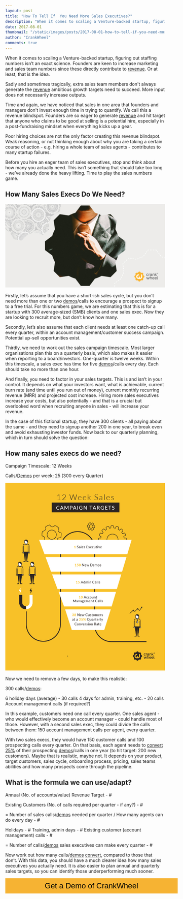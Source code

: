 ```yaml
---
layout: post
title: "How To Tell If  You Need More Sales Executives?"
description: "When it comes to scaling a Venture-backed startup, figuring out staffing numbers isn’t an exact science. Founders are keen to increase marketing and sales team numbers since these directly contribute to revenue. Or at least, that is the idea."
date: 2017-08-01
thumbnail: "/static/images/posts/2017-08-01-how-to-tell-if-you-need-more-sales-executives/2017-08-01-how-to-tell-if-you-need-more-sales-executives-01.jpg"
author: "CrankWheel"
comments: true
---
```

When it comes to scaling a Venture-backed startup, figuring out staffing numbers isn’t an exact science. Founders are keen to increase marketing and sales team numbers since these directly contribute to [revenue](http://crankwheel.com/how-to-generate-more-revenue/). Or at least, that is the idea.

Sadly and sometimes tragically, extra sales team members don't always generate the [revenue](http://crankwheel.com/how-to-generate-more-revenue/) ambitious growth targets need to succeed. More input does not necessarily increase outputs.

Time and again, we have noticed that sales in one area that founders and managers don't invest enough time in trying to quantify. We call this a revenue blindspot. Founders are so eager to generate [revenue](http://crankwheel.com/how-to-generate-more-revenue/) and hit target that anyone who claims to be good at selling is a potential hire, especially in a post-fundraising mindset when everything kicks up a gear.

Poor hiring choices are not the only factor creating this revenue blindspot. Weak reasoning, or not thinking enough about why you are taking a certain course of action - e.g. hiring a whole team of sales agents - contributes to many startup failures.

Before you hire an eager team of sales executives, stop and think about how many you actually need. This isn’t something that should take too long - we’ve already done the heavy lifting. Time to play the sales numbers game.


## How Many Sales Execs Do We Need?

<img class="responsive-img" src="/static/images/posts/2017-08-01-how-to-tell-if-you-need-more-sales-executives/2017-08-01-how-to-tell-if-you-need-more-sales-executives-01.jpg" alt="Sales Executives"/>

Firstly, let’s assume that you have a short-ish sales cycle, but you don’t need more than one or two [demos](http://crankwheel.com/instant-demos/)/calls to encourage a prospect to signup to a free trial. For this numbers game, we are estimating that this is for a startup with 300 average-sized (SMB) clients and one sales exec. Now they are looking to recruit more, but don’t know how many.

Secondly, let’s also assume that each client needs at least one catch-up call every quarter, within an account management/customer success campaign. Potential up-sell opportunities exist.

Thirdly, we need to work out the sales campaign timescale. Most larger organisations plan this on a quarterly basis, which also makes it easier when reporting to a board/investors. One-quarter is twelve weeks. Within this timescale, a sales exec has time for five [demos](http://crankwheel.com/instant-demos/)/calls every day. Each should take no more than one hour.

And finally, you need to factor in your sales targets. This is and isn’t in your control. It depends on what your investors want, what is achievable, current burn rate (and time until you run out of money), current monthly recurring revenue (MRR) and projected cost increase. Hiring more sales executives increase your costs, but also potentially - and that is a crucial but overlooked word when recruiting anyone in sales - will increase your revenue.

In the case of this fictional startup, they have 300 clients - all paying about the same - and they need to signup another 200 in one year, to break even and avoid exhausting investor funds. Now back to our quarterly planning, which in turn should solve the question:

## How many sales execs do we need?

Campaign Timescale: 12 Weeks

Calls/[Demos](http://crankwheel.com/instant-demos/) per week: 25 (300 every Quarter)

<img class="responsive-img" src="/static/images/posts/2017-08-01-how-to-tell-if-you-need-more-sales-executives/2017-08-01-how-to-tell-if-you-need-more-sales-executives-02.jpg" alt="Sales Executives Prognosis"/>

Now we need to remove a few days, to make this realistic:

300 calls/[demos](http://crankwheel.com/instant-demos/):

6 holiday days (average) - 30 calls
4 days for admin, training, etc. - 20 calls
Account management calls (if required?)

In this example, customers need one call every quarter. One sales agent - who would effectively become an account manager - could handle most of those. However, with a second sales exec, they could divide the calls between them: 150 account management calls per agent, every quarter.

With two sales execs, they would have 150 customer calls and 100 prospecting calls every quarter. On that basis, each agent needs to [convert 25%](http://crankwheel.com/how-to-increase-software-sales-conversion-rates-free-trial-vs-demo/) of their prospecting [demos](http://crankwheel.com/instant-demos/)/calls in one year (to hit target: 200 new customers). Maybe that is realistic, maybe not. It depends on your product, target customers, sales cycle, onboarding process, pricing, sales teams abilities and how many prospects come through the pipeline.

## What is the formula we can use/adapt?

Annual (No. of accounts/value) Revenue Target - #

Existing Customers (No. of calls required per quarter - if any?)  - #

= Number of sales calls/[demos](http://crankwheel.com/instant-demos/) needed per quarter / How many agents can do every day  - #

Holidays  - #
Training, admin days  - #
Existing customer (account management) calls  - #

= Number of calls/[demos](http://crankwheel.com/instant-demos/) sales executives can make every quarter  - #

Now work out how many calls/[demos](http://crankwheel.com/instant-demos/) [convert](http://crankwheel.com/how-to-increase-software-sales-conversion-rates-free-trial-vs-demo/), compared to those that don’t. With this data, you should have a much clearer idea how many sales executives you actually need. It is also easier to plan annual and quarterly sales targets, so you can identify those underperforming much sooner.



<style>
	.btn-signup {
		padding-top: 11px !important;
		border-radius: 0px !important;
		background-color: #f6b333;
		text-align: center;
		padding: 10px 20px !important;
		border: 0px !important;
		width: 100%;
		margin-bottom: 20px;
	}
	.btn-signup a {
		color: black !important;
		font-family: 'Titillium Web', sans-serif;
		font-size: 24px !important;
		font-weight: normal !important;
	}
</style>

<div class="btn-signup"><a style="cursor: pointer;" class="crankwheel-com-showu-launch-button">Get a Demo of CrankWheel</a></div>

